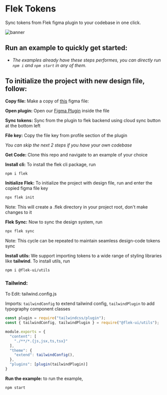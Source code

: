# Flek Tokens

Sync tokens from Flek figma plugin to your codebase in one click.

![banner](https://s3-alpha-sig.figma.com/plugins/1214690554806269773/51965/41059075/833e5074-dda6-4da2-952c-e49e767ab005-cover?Expires=1681689600&Signature=Svr33~~xKWh64fMeyYQrPIJwV5n5r6-28PRkT8MZv6vTtQrPYvnLicrkfFe1zXCuB0uxYFZJIopGKVkPbPgKWFBA3Og6G-bbBJw24XVjk7KdWlNoKq5cDR46e8-R4nA0wyY2zDxwfVBqP9m62uzVjaEEhXQclahRXK6X7a8j9vVNH0gmW3o07-WV-Sb7gdmWcPdJbivY2a39UX8YUE3i-G3nljfU2-WX8ecLhAy2NE7~XUZ49h94oshoUvQcoVrLj72gOf6Xm35mwRYDBA8EhQVlW-obp2EmspGIWDN2XNWna3IaTda9N0ly7EhazFKh5n9UVrmGEXv3Ora6Sg2sFA__&Key-Pair-Id=APKAQ4GOSFWCVNEHN3O4)

## Run an example to quickly get started:
* *The examples already have these steps performes, you can directly run `npm i` and `npm start` in any of them.*
## To initialize the project with new design file, follow:
**Copy file:** Make a copy of [this](https://www.figma.com/file/I8Wd8VeqlBpij2cDWpM5iv/Exhaustive?node-id=66-1710&t=8kep5YqDNYOXvbxE-0) figma file:

**Open plugin:** Open our [Figma Plugin](https://www.figma.com/community/plugin/1214690554806269773/Flek---Create-%26-Sync-your-Design-Tokens) inside the file

**Sync tokens:** Sync from the plugin to flek backend using cloud sync button at the bottom left

**File key:** Copy the file key from profile section of the plugin

*You can skip the next 2 steps if you have your own codebase*

**Get Code:**  Clone this repo and navigate to an example of your choice

**Install cli:** To install the flek cli package, run
```sh
npm i flek
```
**Initialize Flek:** To initialize the project with design file, run and enter the copied figma file key

```sh
npx flek init
```
Note: This will create a .flek directory in your project root, don't make changes to it

**Flek Sync:** Now to sync the design system, run
```sh
npx flek sync
```
Note: This cycle can be repeated to maintain seamless design-code tokens sync

**Install utils:** We support importing tokens to a wide range of styling libraries like **tailwind**. To install utils, run
```sh
npm i @flek-ui/utils
```

### Tailwind:
To Edit: tailwind.config.js

Imports: `tailwindConfig` to extend tailwind config, `tailwindPlugin` to add typography component classes 
```js
const plugin = require("tailwindcss/plugin");
const { tailwindConfig, tailwindPlugin } = require("@flek-ui/utils");

module.exports = {
  "content": [
    "./**/*.{js,jsx,ts,tsx}"
  ],
  "theme": {
    "extend": tailwindConfig(),
  },
  "plugins": [plugin(tailwindPlugin)]
}
```

**Run the example:** to run the example,
```
npm start
```

